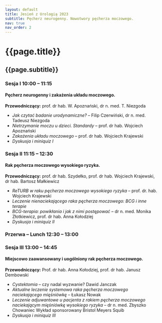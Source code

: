 ```yaml
---
layout: default
title: Jesień z Urologią 2023
subtitle: Pęcherz neurogenny. Nowotwory pęcherza moczowego.
nav: true
nav_order: 2
---
```


{{page.title}}
===

{{page.subtitle}}
---


### Sesja I 10:00 – 11:15
#### Pęcherz neurogenny i zakażenia układu moczowego.
**Przewodniczący:** prof. dr hab. W. Apoznański, dr n. med. T. Niezgoda

* *Jak czytać badanie urodynamiczne?* – Filip Czerwiński, dr n. med. Tadeusz Niezgoda
* *Nietrzymanie moczu u dzieci. Standardy* – prof. dr hab. Wojciech Apoznański
* *Zakażenia układu moczowego* – prof. dr hab. Wojciech Krajewski 
* *Dyskusja i miniquiz I*

### Sesja II 11:15 – 12:30
#### Rak pęcherza moczowego wysokiego ryzyka.
**Przewodniczący:** prof. dr hab. Szydełko, prof. dr hab. Wojciech Krajewski, dr hab. Bartosz Małkiewicz
* *ReTURB w raku pęcherza moczowego wysokiego ryzyka* – prof. dr. hab. Wojciech Krajewski
* *Leczenie nienaciekającego raka pęcherza moczowego: BCG i inne terapie*
* *BCG-terapia: powikłania i jak z nimi postępować* – dr n. med. Monika Złotkiewicz, prof. dr hab. Anna Kołodziej
* *Dyskusja i miniquiz II*

### Przerwa – Lunch 12:30 – 13:00

### Sesja III 13:00 – 14:45
#### Miejscowo zaawansowany i uogólniony rak pęcherza moczowego.
**Przewodniczący:** Prof. dr hab. Anna Kołodziej, prof. dr hab. Janusz Dembowski
* *Cystektomia* – czy nadal wyzwanie? Dawid Janczak
* *Aktualne leczenie systemowa raka pęcherza moczowego naciekającego mięśniówkę* – Łukasz Nowak
* *Leczenie adjuwantowe u pacjenta z rakiem pęcherza moczowego naciekającym mięśniówkę wysokiego ryzyka* – dr n. med. Zbyszko Chowaniec Wykład sponsorowany Bristol Meyers Squib
* *Dyskusja i miniquiz III*

